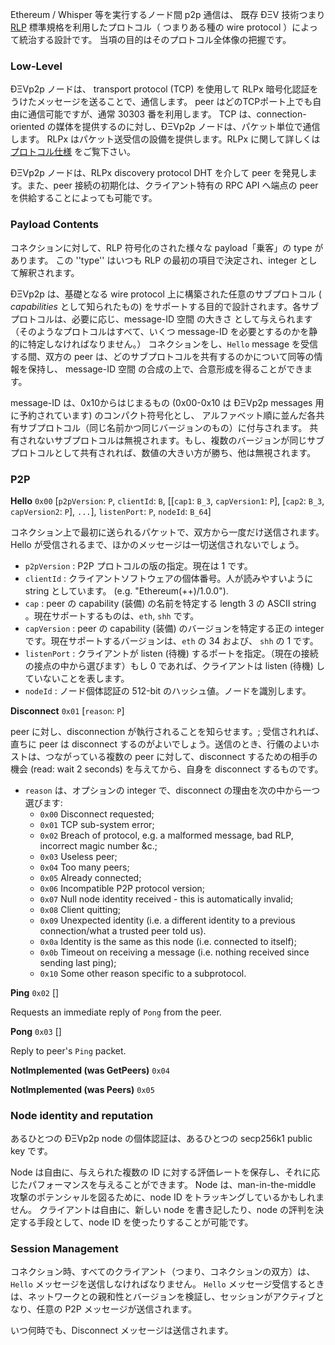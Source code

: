 Ethereum / Whisper 等を実行するノード間 p2p 通信は、
既存 ÐΞV 技術つまり [RLP](https://github.com/ethereum/wiki/wiki/RLP) 標準規格を利用したプロトコル（
つまりある種の wire protocol ）によって統治する設計です。
当項の目的はそのプロトコル全体像の把握です。

### Low-Level

ÐΞVp2p ノードは、 transport protocol (TCP) を使用して RLPx 暗号化認証をうけたメッセージを送ることで、通信します。
peer はどのTCPポート上でも自由に通信可能ですが、通常 30303 番を利用します。
TCP は、connection-oriented の媒体を提供するのに対し、ÐΞVp2p ノードは、パケット単位で通信します。
RLPx はパケット送受信の設備を提供します。RLPx に関して詳しくは [プロトコル仕様](https://github.com/ethereum/devp2p/tree/master/rlpx.md) をご覧下さい。 

ÐΞVp2p ノードは、RLPx discovery protocol DHT を介して peer を発見します。また、peer 接続の初期化は、クライアント特有の RPC API へ端点の peer を供給することによっても可能です。

### Payload Contents

コネクションに対して、RLP 符号化のされた様々な payload「乗客」の type があります。
この ''type'' はいつも RLP の最初の項目で決定され、integer として解釈されます。

ÐΞVp2p は、基礎となる wire protocol 上に構築された任意のサブプロトコル ( _capabilities_ として知られたもの) をサポートする目的で設計されます。各サブプロトコルは、必要に応じ、message-ID 空間 の大きさ として与えられます（そのようなプロトコルはすべて、いくつ message-ID を必要とするのかを静的に特定しなければなりません。）
コネクションをし、`Hello` message を受信する間、双方の peer は、どのサブプロトコルを共有するのかについて同等の情報を保持し、
message-ID 空間 の合成の上で、合意形成を得ることができます。

message-ID は、0x10からはじまるもの (0x00-0x10 は ÐΞVp2p messages 用に予約されています) のコンパクト符号化とし、
アルファベット順に並んだ各共有サブプロトコル（同じ名前かつ同じバージョンのもの）に付与されます。
共有されないサブプロトコルは無視されます。もし、複数のバージョンが同じサブプロトコルとして共有されれば、数値の大きい方が勝ち、他は無視されます。


### P2P

**Hello**
`0x00` [`p2pVersion`: `P`, `clientId`: `B`, [[`cap1`: `B_3`, `capVersion1`: `P`], [`cap2`: `B_3`, `capVersion2`: `P`], `...`], `listenPort`: `P`, `nodeId`: `B_64`] 

コネクション上で最初に送られるパケットで、双方から一度だけ送信されます。Hello が受信されるまで、ほかのメッセージは一切送信されないでしょう。
* `p2pVersion` : P2P プロトコルの版の指定。現在は 1 です。
* `clientId` : クライアントソフトウェアの個体番号。人が読みやすいように string としています。 (e.g. "Ethereum(++)/1.0.0").
* `cap` : peer の capability (装備) の名前を特定する length 3 の ASCII string 。現在サポートするものは、`eth`, `shh` です。
* `capVersion` : peer の capability (装備) のバージョンを特定する正の integer です。現在サポートするバージョンは、`eth` の 34 および、 `shh` の 1 です。
* `listenPort` : クライアントが listen (待機) するポートを指定。（現在の接続の接点の中から選びます）もし 0 であれば、クライアントは listen (待機) していないことを表します。
* `nodeId` : ノード個体認証の 512-bit のハッシュ値。ノードを識別します。

**Disconnect**
`0x01` [`reason`: `P`] 

peer に対し、disconnection が執行されることを知らせます。; 受信されれば、直ちに peer は disconnect するのがよいでしょう。送信のとき、行儀のよいホストは、つながっている複数の peer に対して、disconnect するための相手の機会 (read: wait 2 seconds) を与えてから、自身を disconnect するものです。
* `reason` は、オプションの integer で、disconnect の理由を次の中から一つ選びます:
  * `0x00` Disconnect requested;
  * `0x01` TCP sub-system error;
  * `0x02` Breach of protocol, e.g. a malformed message, bad RLP, incorrect magic number &c.;
  * `0x03` Useless peer;
  * `0x04` Too many peers;
  * `0x05` Already connected;
  * `0x06` Incompatible P2P protocol version;
  * `0x07` Null node identity received - this is automatically invalid;
  * `0x08` Client quitting;
  * `0x09` Unexpected identity (i.e. a different identity to a previous connection/what a trusted peer told us).
  * `0x0a` Identity is the same as this node (i.e. connected to itself);
  * `0x0b` Timeout on receiving a message (i.e. nothing received since sending last ping);
  * `0x10` Some other reason specific to a subprotocol.

**Ping**
`0x02` [] 

Requests an immediate reply of `Pong` from the peer.

**Pong**
`0x03` [] 

Reply to peer's `Ping` packet.

**NotImplemented (was GetPeers)**
`0x04`

**NotImplemented (was Peers)**
`0x05`

### Node identity and reputation

あるひとつの ÐΞVp2p node の個体認証は、あるひとつの secp256k1 public key です。　

Node は自由に、与えられた複数の ID に対する評価レートを保存し、それに応じたパフォーマンスを与えることができます。
Node は、man-in-the-middle 攻撃のポテンシャルを図るために、node ID をトラッキングしているかもしれません。
クライアントは自由に、新しい node を書き記したり、node の評判を決定する手段として、node ID を使ったりすることが可能です。

### Session Management

コネクション時、すべてのクライアント（つまり、コネクションの双方）は、`Hello` メッセージを送信しなければなりません。
`Hello` メッセージ受信するときは、ネットワークとの親和性とバージョンを検証し、セッションがアクティブとなり、任意の P2P メッセージが送信されます。

いつ何時でも、Disconnect メッセージは送信されます。